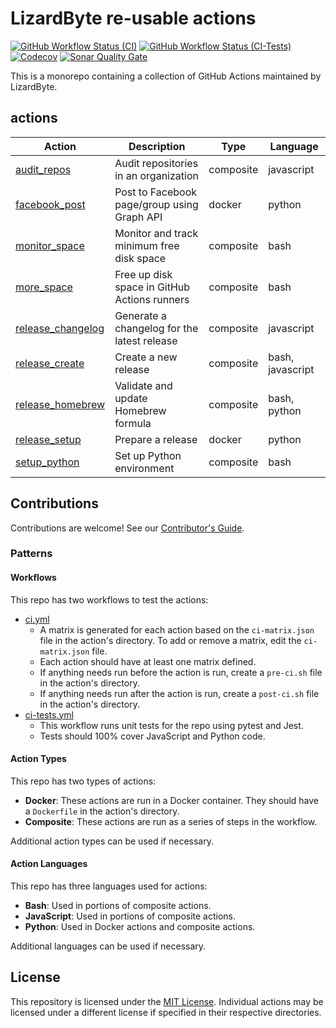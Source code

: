 # LizardByte re-usable actions

[![GitHub Workflow Status (CI)](https://img.shields.io/github/actions/workflow/status/lizardbyte/actions/ci.yml.svg?branch=master&label=CI%20build&logo=github&style=for-the-badge)](https://github.com/LizardByte/actions/actions/workflows/ci.yml?query=branch%3Amaster)
[![GitHub Workflow Status (CI-Tests)](https://img.shields.io/github/actions/workflow/status/lizardbyte/actions/ci-tests.yml.svg?branch=master&label=CI%20tests&logo=github&style=for-the-badge)](https://github.com/LizardByte/actions/actions/workflows/ci-tests.yml?query=branch%3Amaster)
[![Codecov](https://img.shields.io/codecov/c/gh/LizardByte/actions.svg?token=GQm8qlXRaw&style=for-the-badge&logo=codecov&label=codecov)](https://app.codecov.io/gh/LizardByte/actions)
[![Sonar Quality Gate](https://img.shields.io/sonar/quality_gate/LizardByte_actions?server=https%3A%2F%2Fsonarcloud.io&style=for-the-badge&logo=sonarqubecloud&label=sonarqube)](https://sonarcloud.io/project/overview?id=LizardByte_actions)

This is a monorepo containing a collection of GitHub Actions maintained by LizardByte.

## actions

| Action                                                | Description                                  | Type      | Language         |
|-------------------------------------------------------|----------------------------------------------|-----------|------------------|
| [audit_repos](actions/audit_repos#readme)             | Audit repositories in an organization        | composite | javascript       |
| [facebook_post](actions/facebook_post#readme)         | Post to Facebook page/group using Graph API  | docker    | python           |
| [monitor_space](actions/monitor_space#readme)         | Monitor and track minimum free disk space    | composite | bash             |
| [more_space](actions/more_space#readme)               | Free up disk space in GitHub Actions runners | composite | bash             |
| [release_changelog](actions/release_changelog#readme) | Generate a changelog for the latest release  | composite | javascript       |
| [release_create](actions/release_create#readme)       | Create a new release                         | composite | bash, javascript |
| [release_homebrew](actions/release_homebrew#readme)   | Validate and update Homebrew formula         | composite | bash, python     |
| [release_setup](actions/release_setup#readme)         | Prepare a release                            | docker    | python           |
| [setup_python](actions/setup_python#readme)           | Set up Python environment                    | composite | bash             |

## Contributions

Contributions are welcome!
See our [Contributor's Guide](https://docs.lizardbyte.dev/latest/developers/code_of_conduct.html).

### Patterns

#### Workflows

This repo has two workflows to test the actions:

- [ci.yml](.github/workflows/ci.yml)
  - A matrix is generated for each action based on the `ci-matrix.json` file in the action's directory. To add or remove
    a matrix, edit the `ci-matrix.json` file.
  - Each action should have at least one matrix defined.
  - If anything needs run before the action is run, create a `pre-ci.sh` file in the action's directory.
  - If anything needs run after the action is run, create a `post-ci.sh` file in the action's directory.
- [ci-tests.yml](.github/workflows/ci-tests.yml)
  - This workflow runs unit tests for the repo using pytest and Jest.
  - Tests should 100% cover JavaScript and Python code.

#### Action Types

This repo has two types of actions:

- **Docker**: These actions are run in a Docker container. They should have a `Dockerfile` in the action's directory.
- **Composite**: These actions are run as a series of steps in the workflow.

Additional action types can be used if necessary.

#### Action Languages

This repo has three languages used for actions:
- **Bash**: Used in portions of composite actions.
- **JavaScript**: Used in portions of composite actions.
- **Python**: Used in Docker actions and composite actions.

Additional languages can be used if necessary.

## License

This repository is licensed under the [MIT License](LICENSE). Individual actions may be licensed under a different
license if specified in their respective directories.
